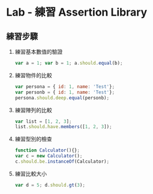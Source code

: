 # Lab - 練習 Assertion Library

## 練習步驟

1. 練習基本數值的驗證

    ``` js
    var a = 1; var b = 1; a.should.equal(b);
    ```

2. 練習物件的比較

    ``` js
    var persona = { id: 1, name: 'Test'}; 
    var personb = { id: 1, name: 'Test'}; 
    persona.should.deep.equal(personb);
    ```

3. 練習陣列的比較

    ``` js
    var list = [1, 2, 3]; 
    list.should.have.members([1, 2, 3]);
    ```

4. 練習型別的檢查

    ```js
    function Calculator(){};
    var c = new Calculator(); 
    c.should.be.instanceOf(Calculator);
    ```

5. 練習比較大小

    ``` js
    var d = 5; d.should.gt(3);
    ```